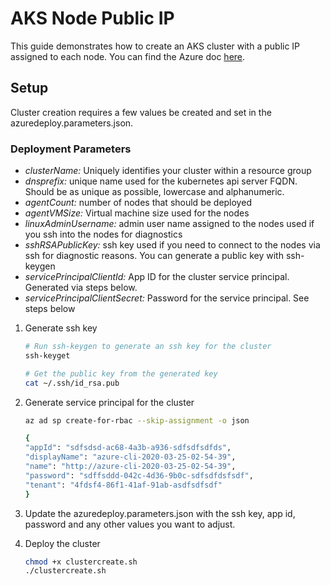 # AKS Node Public IP
This guide demonstrates how to create an AKS cluster with a public IP assigned to each node. You can find the Azure doc [here](https://docs.microsoft.com/en-us/azure/aks/use-multiple-node-pools#assign-a-public-ip-per-node-in-a-node-pool).

## Setup
Cluster creation requires a few values be created and set in the azuredeploy.parameters.json.

### Deployment Parameters
- *clusterName:* Uniquely identifies your cluster within a resource group
- *dnsprefix:* unique name used for the kubernetes api server FQDN. Should be as unique as possible, lowercase and alphanumeric.
- *agentCount:* number of nodes that should be deployed
- *agentVMSize:* Virtual machine size used for the nodes
- *linuxAdminUsername:* admin user name assigned to the nodes used if you ssh into the nodes for diagnostics
- *sshRSAPublicKey:* ssh key used if you need to connect to the nodes via ssh for diagnostic reasons. You can generate a public key with ssh-keygen
- *servicePrincipalClientId:* App ID for the cluster service principal. Generated via steps below.
- *servicePrincipalClientSecret:* Password for the service principal. See steps below

1. Generate ssh key
    ```bash
    # Run ssh-keygen to generate an ssh key for the cluster
    ssh-keyget

    # Get the public key from the generated key
    cat ~/.ssh/id_rsa.pub
    ```
1. Generate service principal for the cluster
    ```bash
    az ad sp create-for-rbac --skip-assignment -o json

    {
    "appId": "sdfsdsd-ac68-4a3b-a936-sdfsdfsdfds",
    "displayName": "azure-cli-2020-03-25-02-54-39",
    "name": "http://azure-cli-2020-03-25-02-54-39",
    "password": "sdffsddd-042c-4d36-9b0c-sdfsdfdsfsdf",
    "tenant": "4fdsf4-86f1-41af-91ab-asdfsdfsdf"
    }
    ```

1. Update the azuredeploy.parameters.json with the ssh key, app id, password and any other values you want to adjust.

1. Deploy the cluster
    ```bash
    chmod +x clustercreate.sh
    ./clustercreate.sh
    ```

